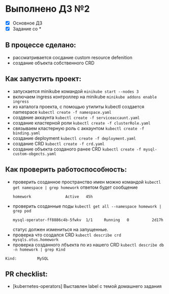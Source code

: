 # Выполнено ДЗ №2

 - [X] Основное ДЗ
 - [x] Задание со *

## В процессе сделано:
 - рассматривается сосдание custom resource defenition
 - создание объекта собственного CRD

## Как запустить проект:
 - запускается minikube командой ``` minikube start --nodes 3 ```
 - включаем ingress контроллер на minikube ``` minikube addons enable ingress ```
 - из каталога проекта, с помощью утилиты kubectl создается namespace ``` kubectl create -f namespace.yaml ```
 - создвние аккаунта ```kubectl create -f serviceaccaunt.yaml```
 - создание кластерной роли ```kubectl create -f clusterRole.yaml```
 - связываем кластерную роль с аккаунтом ```kubectl create -f binding.yaml```
 - создание deployment ```kubectl create -f deployment.yaml```
 - создание CRD ```kubectl create -f crd.yaml```
 - создание объекта созданого ранее CRD ```kubectl create -f mysql-custom-obgects.yaml```


## Как проверить работоспособность:
 - проверить созданное пространство имен можно командой ``` kubectl get namespace | grep homework ```
    ответом будет сообщение 
    ```console
    homework               Active   45h
    ```
  - проверить созданные поды ``` kubectl get all --namespace homework | grep pod ```
    ``` console
    mysql-operator-ff8886c4b-5fwkv  1/1     Running   0          2d17h
    ```
    статус должен измениться на запущенные.
  - проверка что создался CRD ```kubectl describe crd mysqls.otus.homework```
  - проверка созданного лбъекта по из нашего CRD ```kubectl describe db -n homework | grep Kind```
  ``` console
  Kind:         MySQL
  ```

## PR checklist:
  - [kubernetes-operators] Выставлен label с темой домашнего задания
